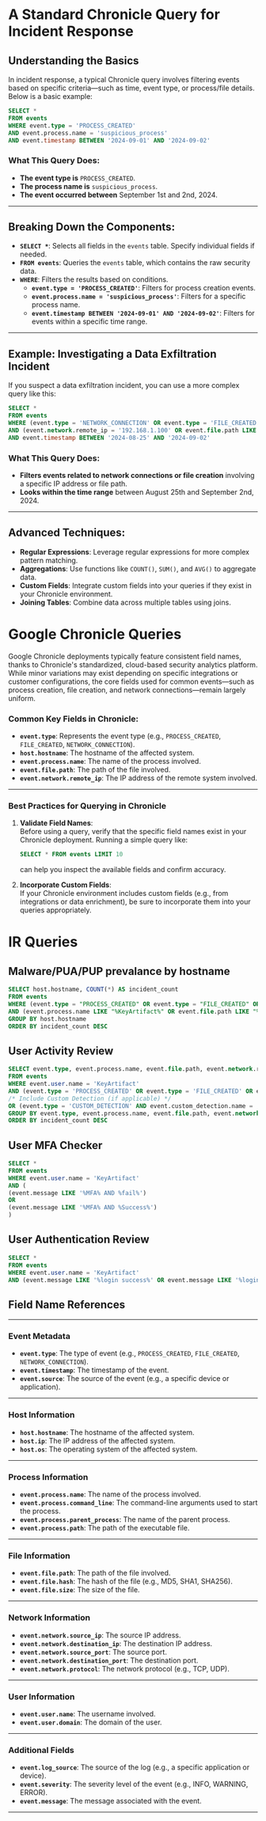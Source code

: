 # A Standard Chronicle Query for Incident Response

## Understanding the Basics

In incident response, a typical Chronicle query involves filtering events based on specific criteria—such as time, event type, or process/file details. Below is a basic example:

```sql
SELECT *  
FROM events  
WHERE event.type = 'PROCESS_CREATED'  
AND event.process.name = 'suspicious_process'  
AND event.timestamp BETWEEN '2024-09-01' AND '2024-09-02'
```
### What This Query Does:
- **The event type is** `PROCESS_CREATED`.  
- **The process name is** `suspicious_process`.  
- **The event occurred between** September 1st and 2nd, 2024.
---
## Breaking Down the Components:
- **`SELECT *`**: Selects all fields in the `events` table. Specify individual fields if needed.
- **`FROM events`**: Queries the `events` table, which contains the raw security data.
- **`WHERE`**: Filters the results based on conditions.
  - **`event.type = 'PROCESS_CREATED'`**: Filters for process creation events.
  - **`event.process.name = 'suspicious_process'`**: Filters for a specific process name.
  - **`event.timestamp BETWEEN '2024-09-01' AND '2024-09-02'`**: Filters for events within a specific time range.
---
## Example: Investigating a Data Exfiltration Incident

If you suspect a data exfiltration incident, you can use a more complex query like this:
```sql
SELECT *  
FROM events  
WHERE (event.type = 'NETWORK_CONNECTION' OR event.type = 'FILE_CREATED')  
AND (event.network.remote_ip = '192.168.1.100' OR event.file.path LIKE '%sensitive_data%')  
AND event.timestamp BETWEEN '2024-08-25' AND '2024-09-02'
```
### What This Query Does:
- **Filters events related to network connections or file creation** involving a specific IP address or file path.
- **Looks within the time range** between August 25th and September 2nd, 2024.
---
## Advanced Techniques:
- **Regular Expressions**: Leverage regular expressions for more complex pattern matching.
- **Aggregations**: Use functions like `COUNT()`, `SUM()`, and `AVG()` to aggregate data.
- **Custom Fields**: Integrate custom fields into your queries if they exist in your Chronicle environment.
- **Joining Tables**: Combine data across multiple tables using joins.

# Google Chronicle Queries
Google Chronicle deployments typically feature consistent field names, thanks to Chronicle's standardized, cloud-based security analytics platform. While minor variations may exist depending on specific integrations or customer configurations, the core fields used for common events—such as process creation, file creation, and network connections—remain largely uniform.

### Common Key Fields in Chronicle:
- **`event.type`**: Represents the event type (e.g., `PROCESS_CREATED`, `FILE_CREATED`, `NETWORK_CONNECTION`).
- **`host.hostname`**: The hostname of the affected system.
- **`event.process.name`**: The name of the process involved.
- **`event.file.path`**: The path of the file involved.
- **`event.network.remote_ip`**: The IP address of the remote system involved.
---
### Best Practices for Querying in Chronicle

1. **Validate Field Names**:  
   Before using a query, verify that the specific field names exist in your Chronicle deployment. Running a simple query like:
   ```SQL
   SELECT * FROM events LIMIT 10
   ```
   can help you inspect the available fields and confirm accuracy.

2. **Incorporate Custom Fields**:  
   If your Chronicle environment includes custom fields (e.g., from integrations or data enrichment), be sure to incorporate them into your queries appropriately.

# IR Queries

## Malware/PUA/PUP prevalance by hostname
   ```SQL
SELECT host.hostname, COUNT(*) AS incident_count
FROM events
WHERE (event.type = "PROCESS_CREATED" OR event.type = "FILE_CREATED" OR event.type = "NETWORK_CONNECTION")
AND (event.process.name LIKE "%KeyArtifact%" OR event.file.path LIKE "%KeyArtifacts%")
GROUP BY host.hostname
ORDER BY incident_count DESC
   ```
## User Activity Review
   ```SQL
SELECT event.type, event.process.name, event.file.path, event.network.remote_ip, COUNT(*) AS incident_count
FROM events
WHERE event.user.name = 'KeyArtifact'
AND (event.type = 'PROCESS_CREATED' OR event.type = 'FILE_CREATED' OR event.type = 'NETWORK_CONNECTION')
/* Include Custom Detection (if applicable) */
OR (event.type = 'CUSTOM_DETECTION' AND event.custom_detection.name = 'RDP_Excessive_Connections')
GROUP BY event.type, event.process.name, event.file.path, event.network.remote_ip
ORDER BY incident_count DESC
   ```
## User MFA Checker
   ```SQL
SELECT *
FROM events
WHERE event.user.name = 'KeyArtifact'
AND (
  (event.message LIKE '%MFA% AND %fail%') 
  OR
  (event.message LIKE '%MFA% AND %Success%') 
)
   ```

## User Authentication Review
   ```SQL
SELECT *
FROM events
WHERE event.user.name = 'KeyArtifact'
AND (event.message LIKE '%login success%' OR event.message LIKE '%login fail%')
   ```



## Field Name References
---
### Event Metadata
- **`event.type`**: The type of event (e.g., `PROCESS_CREATED`, `FILE_CREATED`, `NETWORK_CONNECTION`).
- **`event.timestamp`**: The timestamp of the event.
- **`event.source`**: The source of the event (e.g., a specific device or application).
---
### Host Information
- **`host.hostname`**: The hostname of the affected system.
- **`host.ip`**: The IP address of the affected system.
- **`host.os`**: The operating system of the affected system.
---
### Process Information
- **`event.process.name`**: The name of the process involved.
- **`event.process.command_line`**: The command-line arguments used to start the process.
- **`event.process.parent_process`**: The name of the parent process.
- **`event.process.path`**: The path of the executable file.
---
### File Information
- **`event.file.path`**: The path of the file involved.
- **`event.file.hash`**: The hash of the file (e.g., MD5, SHA1, SHA256).
- **`event.file.size`**: The size of the file.
---
### Network Information
- **`event.network.source_ip`**: The source IP address.
- **`event.network.destination_ip`**: The destination IP address.
- **`event.network.source_port`**: The source port.
- **`event.network.destination_port`**: The destination port.
- **`event.network.protocol`**: The network protocol (e.g., TCP, UDP).
---
### User Information

- **`event.user.name`**: The username involved.
- **`event.user.domain`**: The domain of the user.
---
### Additional Fields

- **`event.log_source`**: The source of the log (e.g., a specific application or device).
- **`event.severity`**: The severity level of the event (e.g., INFO, WARNING, ERROR).
- **`event.message`**: The message associated with the event.
---
